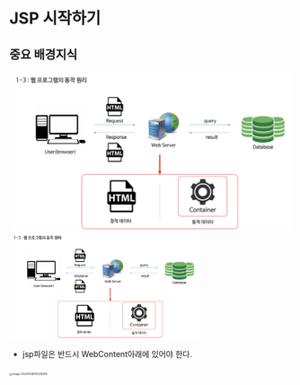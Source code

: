 # JSP 시작하기

## 중요 배경지식

<img src="Readme.assets/image-20200308010424090.png" alt="image-20200308010424090" />

<img src="Readme.assets/image-20200308010424090.png" alt="image-20200308010424090" style="zoom:33%;" />

- jsp파일은 반드시 WebContent아래에 있어야 한다.

<img src="배경지식.assets/image-20200308010335919.png" alt="image-20200308010335919" style="zoom:33%;" />





